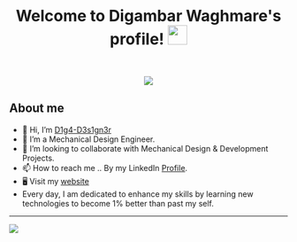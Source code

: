 </br>
<h1 align="center"><b>Welcome to Digambar Waghmare's profile! </b><img src="https://media.giphy.com/media/d91mOUkiBnKjgMhjBp/giphy.gif" width="35"></h1>
</br>

<p align="center">
  <a href="https://github.com/F745H/"><img src="https://readme-typing-svg.herokuapp.com?lines=Mechanical+Design+Engineer,;Critical+Thinker,;Anlytical+Trader,;Active+Learner/Researcher+:)"></a>
</p>

## **About me**

- 👋 Hi, I’m [D1g4-D3s1gn3r](https://github.com/D1g4-D3s1gn3r/)
- 👀 I’m a Mechanical Design Engineer.
- 💞️ I’m looking to collaborate with Mechanical Design & Development Projects.
- 📫 How to reach me .. By my LinkedIn [Profile](https://www.linkedin.com/in/digambar-waghmare-472544245).
- 🖥️ Visit my [website](https://D1g4-D3s1gn3r.github.io/)
- Every day, I am dedicated to enhance my skills by learning new technologies to become 1% better than past my self.
___


![](https://komarev.com/ghpvc/?username=d1gambar&color=orange)
